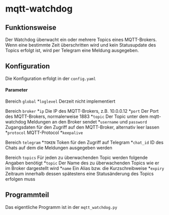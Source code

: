 # mqtt-watchdog

## Funktionsweise
Der Watchdog überwacht ein oder mehrere Topics eines MQTT-Brokers. Wenn eine bestimmte Zeit überschritten wird und kein Statusupdate des Topics erfolgt ist, wird per Telegram eine Meldung ausgegeben.

## Konfiguration
Die Konfiguration erfolgt in der ```config.yaml``` 
#### Parameter
Bereich `global`
    *`loglevel` Derzeit nicht implementiert

Bereich `broker`
    *`ip` Die IP des MQTT-Brokers, z.B. 10.0.0.12
    *`port` Der Port des MQTT-Brokers, normalerweise 1883
    *`topic` Der Topic unter dem mqtt-watchdog Meldungen an den Broker sendet
    *`username` und `password` Zugangsdaten für den Zugriff auf den MQTT-Broker, alternativ leer lassen
    *`protocol` MQTT-Protocol
    *`keepalive` 

Bereich `telegram`
    *`TOKEN` Token für den Zugriff auf Telegram
    *`chat_id` ID des Chats auf dem die Meldungen ausgegeben werden

Bereich `topics`
Für jeden zu überwachenden Topic werden folgende Angaben benötigt
    *`topic` Der Name des zu überwachenden Topics wie er im Broker dargestellt wird
    *`name` Ein Alias bzw. die Kurzschreibweise 
    *`expiry` Zeitraum innerhalb dessen spätestens eine Statusänderung des Topics erfolgen muss

## Programmteil
Das eigentliche Programm ist in der ```mqtt_watchdog.py```